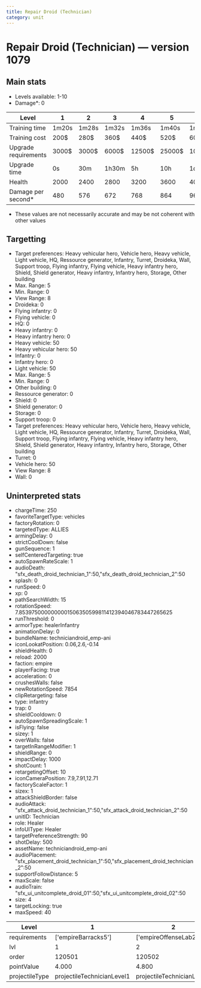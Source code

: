```yaml
---
title: Repair Droid (Technician)
category: unit
---
```


# Repair Droid (Technician) — version 1079

## Main stats

  * Levels available: 1-10
  * Damage*: 0

|Level               |1    |2    |3    |4     |5     |6      |7      |8      |9       |10      |
|--------------------|-----|-----|-----|------|------|-------|-------|-------|--------|--------|
|Training time       |1m20s|1m28s|1m32s|1m36s |1m40s |1m44s  |1m48s  |1m52s  |1m56s   |2m      |
|Training cost       |200$ |280$ |360$ |440$  |520$  |600$   |680$   |800$   |840$    |920$    |
|Upgrade requirements|3000$|3000$|6000$|12500$|25000$|100000$|160000$|320000$|1000000$|1750000$|
|Upgrade time        |0s   |30m  |1h30m|5h    |10h   |1d12h  |2d12h  |4d     |6d      |1w2d    |
|Health              |2000 |2400 |2800 |3200  |3600  |4000   |4400   |4800   |5200    |6000    |
|Damage per second*  |480  |576  |672  |768   |864   |960    |1056   |1152   |1248    |1440    |

* These values are not necessarily accurate and may be not coherent with other values

## Targetting

  * Target preferences: Heavy vehicular hero, Vehicle hero, Heavy vehicle, Light vehicle, HQ, Ressource generator, Infantry, Turret, Droideka, Wall, Support troop, Flying infantry, Flying vehicle, Heavy infantry hero, Shield, Shield generator, Heavy infantry, Infantry hero, Storage, Other building
  * Max. Range: 5
  * Min. Range: 0
  * View Range: 8
  * Droideka: 0
  * Flying infantry: 0
  * Flying vehicle: 0
  * HQ: 0
  * Heavy infantry: 0
  * Heavy infantry hero: 0
  * Heavy vehicle: 50
  * Heavy vehicular hero: 50
  * Infantry: 0
  * Infantry hero: 0
  * Light vehicle: 50
  * Max. Range: 5
  * Min. Range: 0
  * Other building: 0
  * Ressource generator: 0
  * Shield: 0
  * Shield generator: 0
  * Storage: 0
  * Support troop: 0
  * Target preferences: Heavy vehicular hero, Vehicle hero, Heavy vehicle, Light vehicle, HQ, Ressource generator, Infantry, Turret, Droideka, Wall, Support troop, Flying infantry, Flying vehicle, Heavy infantry hero, Shield, Shield generator, Heavy infantry, Infantry hero, Storage, Other building
  * Turret: 0
  * Vehicle hero: 50
  * View Range: 8
  * Wall: 0

## Uninterpreted stats

  * chargeTime: 250
  * favoriteTargetType: vehicles
  * factoryRotation: 0
  * targetedType: ALLIES
  * armingDelay: 0
  * strictCoolDown: false
  * gunSequence: 1
  * selfCenteredTargeting: true
  * autoSpawnRateScale: 1
  * audioDeath: "sfx_death_droid_technician_1":50,"sfx_death_droid_technician_2":50
  * splash: 0
  * runSpeed: 0
  * xp: 0
  * pathSearchWidth: 15
  * rotationSpeed: 7.8539750000000001506350599811412394046783447265625
  * runThreshold: 0
  * armorType: healerInfantry
  * animationDelay: 0
  * bundleName: techniciandroid_emp-ani
  * iconLookatPosition: 0.06,2.6,-0.14
  * shieldHealth: 0
  * reload: 2000
  * faction: empire
  * playerFacing: true
  * acceleration: 0
  * crushesWalls: false
  * newRotationSpeed: 7854
  * clipRetargeting: false
  * type: infantry
  * trap: 0
  * shieldCooldown: 0
  * autoSpawnSpreadingScale: 1
  * isFlying: false
  * sizey: 1
  * overWalls: false
  * targetInRangeModifier: 1
  * shieldRange: 0
  * impactDelay: 1000
  * shotCount: 1
  * retargetingOffset: 10
  * iconCameraPosition: 7.9,7.91,12.71
  * factoryScaleFactor: 1
  * sizex: 1
  * attackShieldBorder: false
  * audioAttack: "sfx_attack_droid_technician_1":50,"sfx_attack_droid_technician_2":50
  * unitID: Technician
  * role: Healer
  * infoUIType: Healer
  * targetPreferenceStrength: 90
  * shotDelay: 500
  * assetName: techniciandroid_emp-ani
  * audioPlacement: "sfx_placement_droid_technician_1":50,"sfx_placement_droid_technician_2":50
  * supportFollowDistance: 5
  * maxScale: false
  * audioTrain: "sfx_ui_unitcomplete_droid_01":50,"sfx_ui_unitcomplete_droid_02":50
  * size: 4
  * targetLocking: true
  * maxSpeed: 40

|Level         |1                         |2                         |3                         |4                         |5                         |6                         |7                         |8                         |9                         |10                         |
|--------------|--------------------------|--------------------------|--------------------------|--------------------------|--------------------------|--------------------------|--------------------------|--------------------------|--------------------------|---------------------------|
|requirements  |['empireBarracks5']       |['empireOffenseLab2']     |['empireOffenseLab3']     |['empireOffenseLab4']     |['empireOffenseLab5']     |['empireOffenseLab6']     |['empireOffenseLab7']     |['empireOffenseLab8']     |['empireOffenseLab9']     |['empireOffenseLab10']     |
|lvl           |1                         |2                         |3                         |4                         |5                         |6                         |7                         |8                         |9                         |10                         |
|order         |120501                    |120502                    |120503                    |120504                    |120505                    |120506                    |120507                    |120508                    |120509                    |120510                     |
|pointValue    |4.000                     |4.800                     |5.600                     |6.400                     |7.200                     |8.000                     |8.800                     |9.600                     |10.400                    |12.000                     |
|projectileType|projectileTechnicianLevel1|projectileTechnicianLevel2|projectileTechnicianLevel3|projectileTechnicianLevel4|projectileTechnicianLevel5|projectileTechnicianLevel6|projectileTechnicianLevel7|projectileTechnicianLevel8|projectileTechnicianLevel9|projectileTechnicianLevel10|

